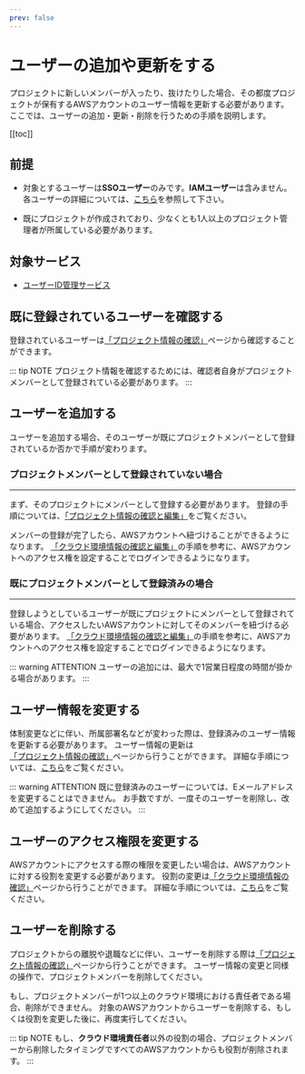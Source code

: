 ```yaml
---
prev: false
---
```


# ユーザーの追加や更新をする
プロジェクトに新しいメンバーが入ったり、抜けたりした場合、その都度プロジェクトが保有するAWSアカウントのユーザー情報を更新する必要があります。
ここでは、ユーザーの追加・更新・削除を行うための手順を説明します。

[[toc]]

## 前提
- 対象とするユーザーは**SSOユーザー**のみです。**IAMユーザー**は含みません。
  各ユーザーの詳細については、[こちら](/guide/aws/service/id-management.html#用語定義)を参照して下さい。

- 既にプロジェクトが作成されており、少なくとも1人以上のプロジェクト管理者が所属している必要があります。

## 対象サービス
- [ユーザーID管理サービス](/guide/aws/service/id-management.html)

## 既に登録されているユーザーを確認する
登録されているユーザーは[「プロジェクト情報の確認」](/request/get-project.html)ページから確認することができます。

::: tip NOTE
プロジェクト情報を確認するためには、確認者自身がプロジェクトメンバーとして登録されている必要があります。
:::

## ユーザーを追加する
ユーザーを追加する場合、そのユーザーが既にプロジェクトメンバーとして登録されているか否かで手順が変わります。

### プロジェクトメンバーとして登録されていない場合
---
まず、そのプロジェクトにメンバーとして登録する必要があります。
登録の手順については、[「プロジェクト情報の確認と編集」](/request/manual/get-update-project.html)をご覧ください。

メンバーの登録が完了したら、AWSアカウントへ紐づけることができるようになります。
[「クラウド環境情報の確認と編集」](/request/manual/get-update-account.html)の手順を参考に、AWSアカウントへのアクセス権を設定することでログインできるようになります。

### 既にプロジェクトメンバーとして登録済みの場合
---
登録しようとしているユーザーが既にプロジェクトにメンバーとして登録されている場合、アクセスしたいAWSアカウントに対してそのメンバーを紐づける必要があります。
[「クラウド環境情報の確認と編集」](/request/manual/get-update-account.html)の手順を参考に、AWSアカウントへのアクセス権を設定することでログインできるようになります。

::: warning ATTENTION
ユーザーの追加には、最大で1営業日程度の時間が掛かる場合があります。
:::

## ユーザー情報を変更する
体制変更などに伴い、所属部署名などが変わった際は、登録済みのユーザー情報を更新する必要があります。
ユーザー情報の更新は[「プロジェクト情報の確認」](/request/get-project.html)ページから行うことができます。
詳細な手順については、[こちら](/request/manual/get-update-project.html)をご覧ください。

::: warning ATTENTION
既に登録済みのユーザーについては、Eメールアドレスを変更することはできません。
お手数ですが、一度そのユーザーを削除し、改めて追加するようにしてください。
:::

## ユーザーのアクセス権限を変更する
AWSアカウントにアクセスする際の権限を変更したい場合は、AWSアカウントに対する役割を変更する必要があります。
役割の変更は[「クラウド環境情報の確認」](/request/get-account.html)ページから行うことができます。
詳細な手順については、[こちら](/request/manual/get-update-account.html)をご覧ください。

## ユーザーを削除する
プロジェクトからの離脱や退職などに伴い、ユーザーを削除する際は[「プロジェクト情報の確認」](/request/get-project.html)ページから行うことができます。
ユーザー情報の変更と同様の操作で、プロジェクトメンバーを削除してください。

もし、プロジェクトメンバーが1つ以上のクラウド環境における責任者である場合、削除ができません。
対象のAWSアカウントからユーザーを削除する、もしくは役割を変更した後に、再度実行してください。

::: tip NOTE
もし、**クラウド環境責任者**以外の役割の場合、プロジェクトメンバーから削除したタイミングですべてのAWSアカウントからも役割が削除されます。
:::
